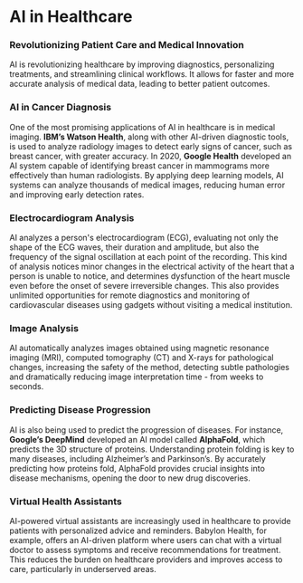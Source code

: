# AI in Healthcare

### Revolutionizing Patient Care and Medical Innovation

AI is revolutionizing healthcare by improving diagnostics, personalizing treatments, and streamlining clinical workflows. It allows for faster and more accurate analysis of medical data, leading to better patient outcomes.

### AI in Cancer Diagnosis

One of the most promising applications of AI in healthcare is in medical imaging. **IBM’s Watson Health**, along with other AI-driven diagnostic tools, is used to analyze radiology images to detect early signs of cancer, such as breast cancer, with greater accuracy. In 2020, **Google Health** developed an AI system capable of identifying breast cancer in mammograms more effectively than human radiologists. By applying deep learning models, AI systems can analyze thousands of medical images, reducing human error and improving early detection rates.

### Electrocardiogram Analysis

AI analyzes a person's electrocardiogram (ECG), evaluating not only the shape of the ECG waves, their duration and amplitude, but also the frequency of the signal oscillation at each point of the recording. This kind of analysis notices minor changes in the electrical activity of the heart that a person is unable to notice, and determines dysfunction of the heart muscle even before the onset of severe irreversible changes. This also provides unlimited opportunities for remote diagnostics and monitoring of cardiovascular diseases using gadgets without visiting a medical institution.

### Image Analysis

AI automatically analyzes images obtained using magnetic resonance imaging (MRI), computed tomography (CT) and X-rays for pathological changes, increasing the safety of the method, detecting subtle pathologies and dramatically reducing image interpretation time - from weeks to seconds.

### Predicting Disease Progression

AI is also being used to predict the progression of diseases. For instance, **Google’s DeepMind** developed an AI model called **AlphaFold**, which predicts the 3D structure of proteins. Understanding protein folding is key to many diseases, including Alzheimer’s and Parkinson’s. By accurately predicting how proteins fold, AlphaFold provides crucial insights into disease mechanisms, opening the door to new drug discoveries.

### Virtual Health Assistants

AI-powered virtual assistants are increasingly used in healthcare to provide patients with personalized advice and reminders. Babylon Health, for example, offers an AI-driven platform where users can chat with a virtual doctor to assess symptoms and receive recommendations for treatment. This reduces the burden on healthcare providers and improves access to care, particularly in underserved areas.
